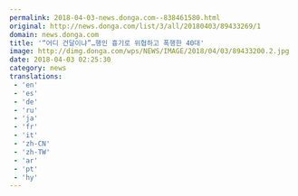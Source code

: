 ```yaml
---
permalink: 2018-04-03-news.donga.com--838461580.html
original: http://news.donga.com/list/3/all/20180403/89433269/1
domain: news.donga.com
title: '“어디 건달이냐”…행인 흉기로 위협하고 폭행한 40대'
image: http://dimg.donga.com/wps/NEWS/IMAGE/2018/04/03/89433200.2.jpg
date: 2018-04-03 02:25:30
category: news
translations: 
 - 'en'
 - 'es'
 - 'de'
 - 'ru'
 - 'ja'
 - 'fr'
 - 'it'
 - 'zh-CN'
 - 'zh-TW'
 - 'ar'
 - 'pt'
 - 'hy'
---
```


